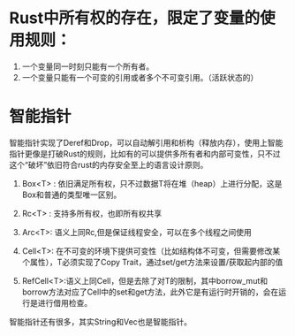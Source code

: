 # Rust中所有权的存在，限定了变量的使用规则：
1. 一个变量同一时刻只能有一个所有者。
2. 一个变量只能有一个可变的引用或者多个不可变引用。（活跃状态的）

# 智能指针

智能指针实现了Deref和Drop，可以自动解引用和析构（释放内存），使用上智能指针更像是打破Rust的规则，比如有的可以提供多所有者和内部可变性，只不过这个“破坏”依旧符合rust的内存安全至上的语言设计原则。

  1. Box\<T> : 依旧满足所有权，只不过数据T将在堆（heap）上进行分配，这是Box和普通的类型唯一区别。
  
  2. Rc\<T> : 支持多所有权，也即所有权共享
  
  3. Arc\<T>: 语义上同Rc,但是保证线程安全，可以在多个线程之间使用
 
  4. Cell\<T>: 在不可变的环境下提供可变性（比如结构体不可变，但需要修改某个属性），T必须实现了Copy Trait，通过set/get方法来设置/获取起内部的值
 
  6. RefCell\<T>:语义上同Cell，但是去除了对T的限制，其中borrow_mut和borrow方法对应了Cell<T>中的set和get方法，此外它是有运行时开销的，会在运行是进行借用检查。
  
  智能指针还有很多，其实String和Vec也是智能指针。
